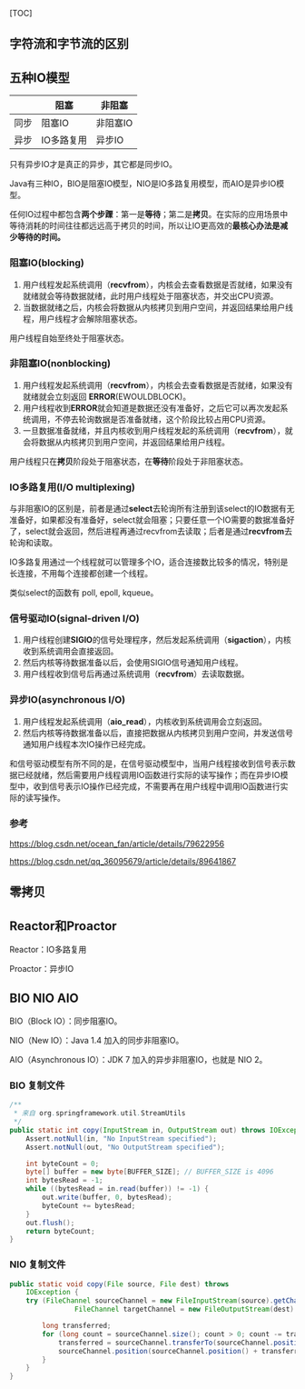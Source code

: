 [TOC]



## 字符流和字节流的区别

## 五种IO模型

|      | 阻塞       | 非阻塞   |
| ---- | ---------- | -------- |
| 同步 | 阻塞IO     | 非阻塞IO |
| 异步 | IO多路复用 | 异步IO   |

只有异步IO才是真正的异步，其它都是同步IO。

Java有三种IO，BIO是阻塞IO模型，NIO是IO多路复用模型，而AIO是异步IO模型。

任何IO过程中都包含**两个步䠫**：第一是**等待**；第二是**拷贝**。在实际的应用场景中等待消耗的时间往往都远远高于拷贝的时间，所以让IO更高效的**最核心办法是减少等待的时间。**

### 阻塞IO(blocking)

1. 用户线程发起系统调用（**recvfrom**），内核会去查看数据是否就绪，如果没有就绪就会等待数据就绪，此时用户线程处于阻塞状态，并交出CPU资源。
2. 当数据就绪之后，内核会将数据从内核拷贝到用户空间，并返回结果给用户线程，用户线程才会解除阻塞状态。

用户线程自始至终处于阻塞状态。

### 非阻塞IO(nonblocking)

1. 用户线程发起系统调用（**recvfrom**），内核会去查看数据是否就绪，如果没有就绪就会立刻返回 **ERROR**(EWOULDBLOCK)。
2. 用户线程收到**ERROR**就会知道是数据还没有准备好，之后它可以再次发起系统调用，不停去轮询数据是否准备就绪，这个阶段比较占用CPU资源。
3. 一旦数据准备就绪，并且内核收到用户线程发起的系统调用（**recvfrom**），就会将数据从内核拷贝到用户空间，并返回结果给用户线程。

用户线程只在**拷贝**阶段处于阻塞状态，在**等待**阶段处于非阻塞状态。

### IO多路复用(I/O multiplexing)

与非阻塞IO的区别是，前者是通过**select**去轮询所有注册到该select的IO数据有无准备好，如果都没有准备好，select就会阻塞；只要任意一个IO需要的数据准备好了，select就会返回，然后进程再通过recvfrom去读取；后者是通过**recvfrom**去轮询和读取。

IO多路复用通过一个线程就可以管理多个IO，适合连接数比较多的情况，特别是长连接，不用每个连接都创建一个线程。

类似select的函数有 poll, epoll, kqueue。

### 信号驱动IO(signal-driven I/O)

1. 用户线程创建**SIGIO**的信号处理程序，然后发起系统调用（**sigaction**），内核收到系统调用会直接返回。
2. 然后内核等待数据准备以后，会使用SIGIO信号通知用户线程。
3. 用户线程收到信号后再通过系统调用（**recvfrom**）去读取数据。

### 异步IO(asynchronous I/O)

1. 用户线程发起系统调用（**aio_read**），内核收到系统调用会立刻返回。
2. 然后内核等待数据准备以后，直接把数据从内核拷贝到用户空间，并发送信号通知用户线程本次IO操作已经完成。

和信号驱动模型有所不同的是，在信号驱动模型中，当用户线程接收到信号表示数据已经就绪，然后需要用户线程调用IO函数进行实际的读写操作；而在异步IO模型中，收到信号表示IO操作已经完成，不需要再在用户线程中调用IO函数进行实际的读写操作。

### 参考

https://blog.csdn.net/ocean_fan/article/details/79622956

https://blog.csdn.net/qq_36095679/article/details/89641867

## 零拷贝

## Reactor和Proactor

Reactor：IO多路复用

Proactor：异步IO

## BIO NIO AIO

BIO（Block IO）：同步阻塞IO。

NIO（New IO）：Java 1.4 加入的同步非阻塞IO。

AIO（Asynchronous IO）：JDK 7 加入的异步非阻塞IO，也就是 NIO 2。

### BIO 复制文件

```java
/**
 * 来自 org.springframework.util.StreamUtils
 */
public static int copy(InputStream in, OutputStream out) throws IOException {
	Assert.notNull(in, "No InputStream specified");
	Assert.notNull(out, "No OutputStream specified");

	int byteCount = 0;
	byte[] buffer = new byte[BUFFER_SIZE]; // BUFFER_SIZE is 4096
	int bytesRead = -1;
	while ((bytesRead = in.read(buffer)) != -1) {
		out.write(buffer, 0, bytesRead);
		byteCount += bytesRead;
	}
	out.flush();
	return byteCount;
}
```

### NIO 复制文件

```java
public static void copy(File source, File dest) throws
    IOException {
    try (FileChannel sourceChannel = new FileInputStream(source).getChannel();
                FileChannel targetChannel = new FileOutputStream(dest).getChannel()) {

        long transferred;
        for (long count = sourceChannel.size(); count > 0; count -= transferred) {
            transferred = sourceChannel.transferTo(sourceChannel.position(), count, targetChannel);
            sourceChannel.position(sourceChannel.position() + transferred);
        }
    }
}
```

